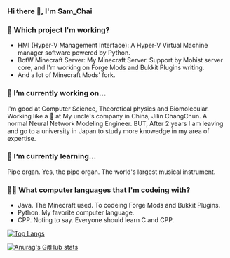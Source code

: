 ### Hi there 👋, I'm Sam_Chai
### 🎨 Which project I'm working?
- HMI (Hyper-V Management Interface): A Hyper-V Virtual Machine manager software powered by Python.
- BotW Minecraft Server: My Minecraft Server. Support by Mohist server core, and I'm working on Forge Mods and Bukkit Plugins writing.
- And a lot of Minecraft Mods' fork.

### 🔭 I’m currently working on...
I'm good at Computer Science, Theoretical physics and Biomolecular.
Working like a 🐶 at My uncle's company in China, Jilin ChangChun. A normal Neural Network Modeling Engineer.
BUT, After 2 years I am leaving and go to a university in Japan to study more knowedge in my area of expertise.

### 🎹 I‘m currently learning...
Pipe organ. Yes, the pipe organ.
The world's largest musical instrument.

### 👨‍💻 What computer languages that I'm codeing with?
- Java. The Minecraft used. To codeing Forge Mods and Bukkit Plugins.
- Python. My favorite computer language.
- CPP. Noting to say. Everyone should learn C and CPP.


[![Top Langs](https://github-readme-stats.vercel.app/api/top-langs/?username=Sam-Chai&layout=compact&theme=dark&show_icons=true)](https://github.com/anuraghazra/github-readme-stats) 

[![Anurag's GitHub stats](https://github-readme-stats.vercel.app/api?username=Sam-Chai&theme=dark&show_icons=true)](https://github.com/anuraghazra/github-readme-stats) 
<!--
**Sam-Chai/Sam-Chai** is a ✨ _special_ ✨ repository because its `README.md` (this file) appears on your GitHub profile.

Here are some ideas to get you started:

- 🔭 I’m currently working on ...
- 🌱 I’m currently learning ...
- 👯 I’m looking to collaborate on ...
- 🤔 I’m looking for help with ...
- 💬 Ask me about ...
- 📫 How to reach me: ...
- 😄 Pronouns: ...
- ⚡ Fun fact: ...
-->
